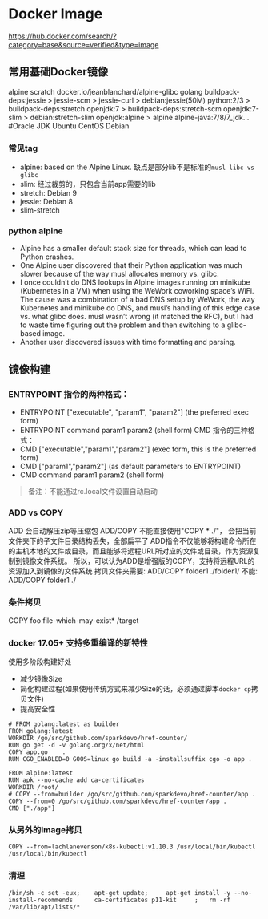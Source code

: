 # Docker Image
https://hub.docker.com/search/?category=base&source=verified&type=image
## 常用基础Docker镜像
alpine
scratch
docker.io/jeanblanchard/alpine-glibc
golang
buildpack-deps:jessie > jessie-scm > jessie-curl > debian:jessie(50M)
python:2/3 > buildpack-deps:stretch
openjdk:7 > buildpack-deps:stretch-scm
openjdk:7-slim > debian:stretch-slim
openjdk:alpine > alpine
alpine-java:7/8/7_jdk... #Oracle JDK
Ubuntu
CentOS
Debian
### 常见tag
- alpine: based on the Alpine Linux. 缺点是部分lib不是标准的`musl libc vs glibc`
- slim: 经过裁剪的，只包含当前app需要的lib
- stretch: Debian 9
- jessie: Debian 8
- slim-stretch
### python alpine
- Alpine has a smaller default stack size for threads, which can lead to Python crashes.
- One Alpine user discovered that their Python application was much slower because of the way musl allocates memory vs. glibc.
- I once couldn’t do DNS lookups in Alpine images running on minikube (Kubernetes in a VM) when using the WeWork coworking space’s WiFi. The cause was a combination of a bad DNS setup by WeWork, the way Kubernetes and minikube do DNS, and musl’s handling of this edge case vs. what glibc does. musl wasn’t wrong (it matched the RFC), but I had to waste time figuring out the problem and then switching to a glibc-based image.
- Another user discovered issues with time formatting and parsing. 

## 镜像构建
### ENTRYPOINT 指令的两种格式：
- ENTRYPOINT ["executable", "param1", "param2"] (the preferred exec form)
- ENTRYPOINT command param1 param2 (shell form)
CMD 指令的三种格式：
- CMD ["executable","param1","param2"] (exec form, this is the preferred form)
- CMD ["param1","param2"] (as default parameters to ENTRYPOINT)
- CMD command param1 param2 (shell form)

> 备注：不能通过rc.local文件设置自动启动
### ADD vs COPY
ADD 会自动解压zip等压缩包
ADD/COPY  不能直接使用"COPY * ./"， 会把当前文件夹下的子文件目录结构丢失，全部扁平了
ADD指令不仅能够将构建命令所在的主机本地的文件或目录，而且能够将远程URL所对应的文件或目录，作为资源复制到镜像文件系统。
所以，可以认为ADD是增强版的COPY，支持将远程URL的资源加入到镜像的文件系统
拷贝文件夹需要:
ADD/COPY folder1 ./folder1/
不能:
ADD/COPY folder1 ./
### 条件拷贝
COPY foo file-which-may-exist* /target
### docker 17.05+ 支持多重编译的新特性
使用多阶段构建好处
- 减少镜像Size
- 简化构建过程(如果使用传统方式来减少Size的话，必须通过脚本`docker cp`拷贝文件)
- 提高安全性
```
# FROM golang:latest as builder
FROM golang:latest
WORKDIR /go/src/github.com/sparkdevo/href-counter/
RUN go get -d -v golang.org/x/net/html
COPY app.go    .
RUN CGO_ENABLED=0 GOOS=linux go build -a -installsuffix cgo -o app .

FROM alpine:latest
RUN apk --no-cache add ca-certificates
WORKDIR /root/
# COPY --from=builder /go/src/github.com/sparkdevo/href-counter/app .
COPY --from=0 /go/src/github.com/sparkdevo/href-counter/app .
CMD ["./app"]
```
### 从另外的image拷贝
`COPY --from=lachlanevenson/k8s-kubectl:v1.10.3 /usr/local/bin/kubectl /usr/local/bin/kubectl`

### 清理
```
/bin/sh -c set -eux; 	apt-get update; 	apt-get install -y --no-install-recommends 		ca-certificates p11-kit 	; 	rm -rf /var/lib/apt/lists/*
```